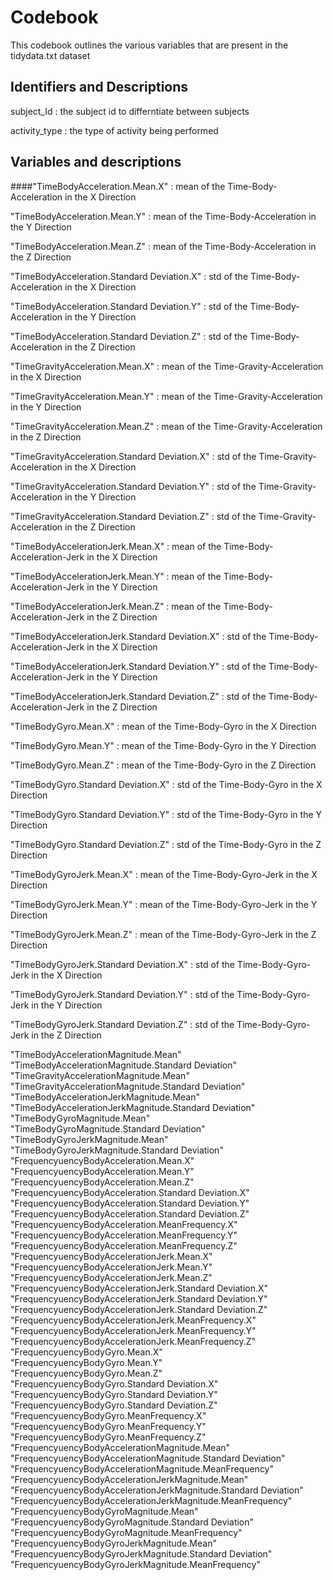 # Codebook

This codebook outlines the various variables that are present in the tidydata.txt dataset

## Identifiers and Descriptions

subject_Id 		: the subject id to differntiate between subjects

activity_type 	: the type of activity being performed

## Variables and descriptions

####"TimeBodyAcceleration.Mean.X"    						: mean of the Time-Body-Acceleration in the X Direction

"TimeBodyAcceleration.Mean.Y"							: mean of the Time-Body-Acceleration in the Y Direction

"TimeBodyAcceleration.Mean.Z"							: mean of the Time-Body-Acceleration in the Z Direction

"TimeBodyAcceleration.Standard Deviation.X"         	: std of the Time-Body-Acceleration in the X Direction  

"TimeBodyAcceleration.Standard Deviation.Y"   	      	: std of the Time-Body-Acceleration in the Y Direction 

"TimeBodyAcceleration.Standard Deviation.Z"     	    : std of the Time-Body-Acceleration in the Z Direction  

"TimeGravityAcceleration.Mean.X"                    	: mean of the Time-Gravity-Acceleration in the X Direction  

"TimeGravityAcceleration.Mean.Y"                    	: mean of the Time-Gravity-Acceleration in the Y Direction  

"TimeGravityAcceleration.Mean.Z"                    	: mean of the Time-Gravity-Acceleration in the Z Direction

"TimeGravityAcceleration.Standard Deviation.X"      	: std of the Time-Gravity-Acceleration in the X Direction  

"TimeGravityAcceleration.Standard Deviation.Y"      	: std of the Time-Gravity-Acceleration in the Y Direction   

"TimeGravityAcceleration.Standard Deviation.Z"     	 	: std of the Time-Gravity-Acceleration in the Z Direction  

"TimeBodyAccelerationJerk.Mean.X"                   	: mean of the Time-Body-Acceleration-Jerk in the X Direction   

"TimeBodyAccelerationJerk.Mean.Y"                   	: mean of the Time-Body-Acceleration-Jerk in the Y Direction  

"TimeBodyAccelerationJerk.Mean.Z"                   	: mean of the Time-Body-Acceleration-Jerk in the Z Direction   

"TimeBodyAccelerationJerk.Standard Deviation.X"     	: std of the Time-Body-Acceleration-Jerk in the X Direction    

"TimeBodyAccelerationJerk.Standard Deviation.Y"     	: std of the Time-Body-Acceleration-Jerk in the Y Direction  

"TimeBodyAccelerationJerk.Standard Deviation.Z"     	: std of the Time-Body-Acceleration-Jerk in the Z Direction  

"TimeBodyGyro.Mean.X"                               	: mean of the Time-Body-Gyro in the X Direction       

"TimeBodyGyro.Mean.Y"                               	: mean of the Time-Body-Gyro in the Y Direction    

"TimeBodyGyro.Mean.Z"                               	: mean of the Time-Body-Gyro in the Z Direction    

"TimeBodyGyro.Standard Deviation.X"                 	: std of the Time-Body-Gyro in the X Direction   

"TimeBodyGyro.Standard Deviation.Y"                 	: std of the Time-Body-Gyro in the Y Direction     

"TimeBodyGyro.Standard Deviation.Z"                 	: std of the Time-Body-Gyro in the Z Direction       

"TimeBodyGyroJerk.Mean.X"                           	: mean of the Time-Body-Gyro-Jerk in the X Direction    

"TimeBodyGyroJerk.Mean.Y"                           	: mean of the Time-Body-Gyro-Jerk in the Y Direction    

"TimeBodyGyroJerk.Mean.Z"                           	: mean of the Time-Body-Gyro-Jerk in the Z Direction    

"TimeBodyGyroJerk.Standard Deviation.X"             	: std of the Time-Body-Gyro-Jerk in the X Direction     

"TimeBodyGyroJerk.Standard Deviation.Y"             	: std of the Time-Body-Gyro-Jerk in the Y Direction    

"TimeBodyGyroJerk.Standard Deviation.Z"             	: std of the Time-Body-Gyro-Jerk in the Z Direction     

"TimeBodyAccelerationMagnitude.Mean"                            
"TimeBodyAccelerationMagnitude.Standard Deviation"              
"TimeGravityAccelerationMagnitude.Mean"                         
"TimeGravityAccelerationMagnitude.Standard Deviation"           
"TimeBodyAccelerationJerkMagnitude.Mean"                        
"TimeBodyAccelerationJerkMagnitude.Standard Deviation"          
"TimeBodyGyroMagnitude.Mean"                                    
"TimeBodyGyroMagnitude.Standard Deviation"                      
"TimeBodyGyroJerkMagnitude.Mean"                                
"TimeBodyGyroJerkMagnitude.Standard Deviation"                  
"FrequencyuencyBodyAcceleration.Mean.X"                         
"FrequencyuencyBodyAcceleration.Mean.Y"                         
"FrequencyuencyBodyAcceleration.Mean.Z"                         
"FrequencyuencyBodyAcceleration.Standard Deviation.X"           
"FrequencyuencyBodyAcceleration.Standard Deviation.Y"           
"FrequencyuencyBodyAcceleration.Standard Deviation.Z"           
"FrequencyuencyBodyAcceleration.MeanFrequency.X"                
"FrequencyuencyBodyAcceleration.MeanFrequency.Y"                
"FrequencyuencyBodyAcceleration.MeanFrequency.Z"                
"FrequencyuencyBodyAccelerationJerk.Mean.X"                     
"FrequencyuencyBodyAccelerationJerk.Mean.Y"                     
"FrequencyuencyBodyAccelerationJerk.Mean.Z"                     
"FrequencyuencyBodyAccelerationJerk.Standard Deviation.X"       
"FrequencyuencyBodyAccelerationJerk.Standard Deviation.Y"       
"FrequencyuencyBodyAccelerationJerk.Standard Deviation.Z"       
"FrequencyuencyBodyAccelerationJerk.MeanFrequency.X"            
"FrequencyuencyBodyAccelerationJerk.MeanFrequency.Y"            
"FrequencyuencyBodyAccelerationJerk.MeanFrequency.Z"            
"FrequencyuencyBodyGyro.Mean.X"                                 
"FrequencyuencyBodyGyro.Mean.Y"                                 
"FrequencyuencyBodyGyro.Mean.Z"                                 
"FrequencyuencyBodyGyro.Standard Deviation.X"                   
"FrequencyuencyBodyGyro.Standard Deviation.Y"                   
"FrequencyuencyBodyGyro.Standard Deviation.Z"                   
"FrequencyuencyBodyGyro.MeanFrequency.X"                        
"FrequencyuencyBodyGyro.MeanFrequency.Y"                        
"FrequencyuencyBodyGyro.MeanFrequency.Z"                        
"FrequencyuencyBodyAccelerationMagnitude.Mean"                  
"FrequencyuencyBodyAccelerationMagnitude.Standard Deviation"    
"FrequencyuencyBodyAccelerationMagnitude.MeanFrequency"         
"FrequencyuencyBodyAccelerationJerkMagnitude.Mean"              
"FrequencyuencyBodyAccelerationJerkMagnitude.Standard Deviation"
"FrequencyuencyBodyAccelerationJerkMagnitude.MeanFrequency"     
"FrequencyuencyBodyGyroMagnitude.Mean"                          
"FrequencyuencyBodyGyroMagnitude.Standard Deviation"            
"FrequencyuencyBodyGyroMagnitude.MeanFrequency"                 
"FrequencyuencyBodyGyroJerkMagnitude.Mean"                      
"FrequencyuencyBodyGyroJerkMagnitude.Standard Deviation"        
"FrequencyuencyBodyGyroJerkMagnitude.MeanFrequency"    
